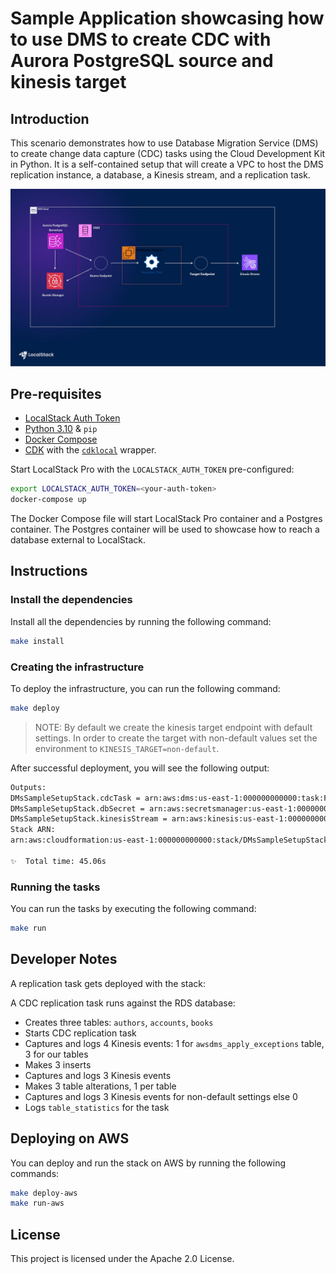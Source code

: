 # Sample Application showcasing how to use DMS to create CDC with Aurora PostgreSQL source and kinesis target

## Introduction

This scenario demonstrates how to use Database Migration Service (DMS) to create change data capture (CDC) tasks using the Cloud Development Kit in Python. It is a self-contained setup that will create a VPC to host the DMS replication instance, a database, a Kinesis stream, and a replication task.

![dms-postgres-to-kinesis](./dms-postgres-to-kinesis.jpg)

## Pre-requisites

-   [LocalStack Auth Token](https://docs.localstack.cloud/getting-started/auth-token/)
-   [Python 3.10](https://www.python.org/downloads/) & `pip`
-   [Docker Compose](https://docs.docker.com/compose/install/)
-   [CDK](https://docs.localstack.cloud/user-guide/integrations/aws-cdk/)  with the  [`cdklocal`](https://github.com/localstack/aws-cdk-local) wrapper.

  
Start LocalStack Pro with the `LOCALSTACK_AUTH_TOKEN`  pre-configured:

```bash
export LOCALSTACK_AUTH_TOKEN=<your-auth-token>
docker-compose up
```

The Docker Compose file will start LocalStack Pro container and a Postgres container. The Postgres container will be used to showcase how to reach a database external to LocalStack.

## Instructions

### Install the dependencies

Install all the dependencies by running the following command:

```bash
make install
```

### Creating the infrastructure

To deploy the infrastructure, you can run the following command:

```bash
make deploy
```

> NOTE: By default we create the kinesis target endpoint with default settings.
> In order to create the target with non-default values set the environment to `KINESIS_TARGET=non-default`. 

After successful deployment, you will see the following output:

```bash
Outputs:
DMsSampleSetupStack.cdcTask = arn:aws:dms:us-east-1:000000000000:task:F6V3I917K2919C2HGVXCKE8O8AY19SX7M4TZH2U
DMsSampleSetupStack.dbSecret = arn:aws:secretsmanager:us-east-1:000000000000:secret:DMsSampleSetupStack-postgressecret-cb6c3bd1-vgGron
DMsSampleSetupStack.kinesisStream = arn:aws:kinesis:us-east-1:000000000000:stream/DMsSampleSetupStack-TargetStream3B4B2880-1d69ef19
Stack ARN:
arn:aws:cloudformation:us-east-1:000000000000:stack/DMsSampleSetupStack/8f4fb494

✨  Total time: 45.06s
```

### Running the tasks

You can run the tasks by executing the following command:

```bash
make run
```

## Developer Notes

A replication task gets deployed with the stack:

A CDC replication task runs against the RDS database:

-   Creates three tables: `authors`, `accounts`, `books`
-   Starts CDC replication task
-   Captures and logs 4 Kinesis events: 1 for `awsdms_apply_exceptions` table, 3 for our tables
-   Makes 3 inserts
-   Captures and logs 3 Kinesis events
-   Makes 3 table alterations, 1 per table
-   Captures and logs 3 Kinesis events for non-default settings else 0
-   Logs `table_statistics` for the task

## Deploying on AWS

You can deploy and run the stack on AWS by running the following commands:

```bash
make deploy-aws
make run-aws
```

## License

This project is licensed under the Apache 2.0 License.
